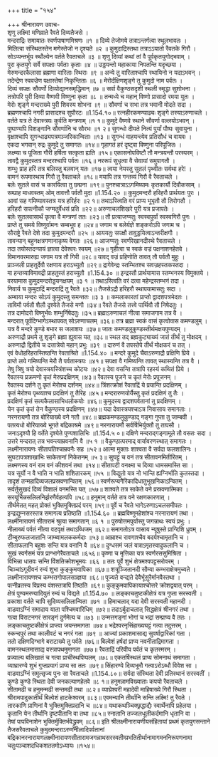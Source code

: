 +++
title = "१५४"

+++
श्रीनारायण उवाच-  
शृणु लक्ष्मि! मणिव्राते रैवते दिव्यतैजसे ।  
मन्दराद्रिः समायातः स्वर्णपाषाणमिश्रणः ॥१ ॥
दिव्ये तेजोमये तत्राऽन्तर्गत्वा स्थूलभावतः ।  
मिलित्वा संस्थितस्तेन मणेस्तेजो न दृश्यते ॥२ ॥
कुमुदाद्रिस्तथा तत्राऽऽयातो रैवतके गिरौ ।  
सोऽप्यन्तर्भूय स्थौल्येन वर्तते रैवताचले ॥३ ॥
शृणु दिव्यां कथां तां वै पूर्वकृतयुगोद्भवाम् ।  
पुरा कृतयुगे सर्वे सपक्षाः पर्वताः कृताः ॥४ ॥
उड्डयन्तो महाकाया निपतन्ति यदृच्छया ।  
मेरुमन्दरकैलासा ब्रह्मणा वारिताः स्थिराः ॥९ ॥
अन्ये तु वारिताश्चापि स्थायिनो न यदाऽभवन् ।  
तदेन्द्रेण स्ववज्रेण पक्षास्तेषां निकृन्तिताः ॥६ ॥
मेरोर्दक्षिणशृङ्गे तु कुमुदो नाम पर्वतः ।  
दिव्यं सपक्षः सौवर्णो दिव्योद्यानसमृद्धिमान् ॥७ ॥
सर्वा वैकुण्ठसदृशी स्थली स्मृद्धा सुशोभना ।  
तत्रोपरि पुरी दिव्या वैष्णवी विष्णुना कृता ॥८ ॥
तन्मध्ये च महान् विष्णो प्रासादो रमया युतः ।  
मेरोः शृङ्गे मन्दराख्ये पुरी शिवस्य शोभना ॥९ ॥
सौवर्णा च सभा तत्र भवानी मोदते सदा ।  
ब्रह्मणश्चापि नगरी प्रासादश्च सुपौरटः ॥1.154.१०॥
रत्नहीरकमण्याढ्यः शृङ्गे तस्याऽरुणाचले ।  
वर्तते यत्र ते देवास्त्रयः कुर्वति मन्त्रणाम् ॥१ १॥
कुमुदे वैष्णवे स्थाने सौवर्णा वल्लयोऽभवन् ।  
पुष्पाण्यपि पिशङ्गानि सौवर्णानि च सौरभः ॥१ २॥
सुगन्धो दीयते नित्यं पुर्यां पौष्पः सुवायुना ।  
वृक्षाश्चापि सुगन्धाढ्यपत्रमञ्जरिकान्विताः ॥१३ ॥
सुगन्धं वाहयन्त्येव प्रतिसौधं च वायवः ।  
एकदा भगवान् रुद्रः कुमुदे तु समागतः ॥१४॥
गृहागतं हरं दृष्ट्वा विष्णुना परिपूजितः ।  
लक्ष्म्या च पूजिता गौरी हर्षिता सत्कृता ह्यति ॥१५॥
एकासनोपविष्टौ तौ मन्त्रयन्तौ परस्परम् ।  
तावद्वै कुमुदस्तत्र मन्दरश्चापि पर्वतः ॥१६॥
नररूपं सुधृत्वा वै सेवायां समुपागतौ ।  
शम्भुः प्राह हरिं तत्र बलिस्तु बलवान् यतः ॥१७॥
त्वया नेयस्तु सुतलं पृथ्वीतः सर्वथा हरे! ।  
वामनं रूपमास्थाय गिरौ तु रैवताचले ॥१८॥
मयापि तत्र गन्तव्यं गिरौ वै रैवताचले ।  
बलेः सुतले वासं च कारयित्वा तु छद्मना ॥१९॥
पुनश्चात्राऽऽगमिष्यामः कृतकार्यौ दिवौकसाम् ।  
सम्प्राह माधवस्तम् ओम् तावत्तौ पर्वतौ मुदा ॥1.154.२० ॥
कुमुदमन्दरौ हरिहरौ प्रार्थयतः पुरः ।  
आवां सह गमिष्यावस्तत्र यत्र हरिर्हरः ॥२ १॥
तथाऽस्त्विति वरं प्राप्य भूभृतौ तौ तिरोगतौ ।  
हरिहरौ सपत्नीकौ जग्मतुर्वेधसं प्रति ॥२२॥
अरुणाचलशिखरे पुरी यत्र प्रजापतेः ।  
बलेः सुतलवासार्थं कृत्वा वै मन्त्रणां ततः ॥२३॥
तौ प्रत्याजग्मतुः स्वस्वपुर्यां स्वस्वगिरौ पुनः ।  
प्राप्ते तु समये विष्णुर्वामनः सम्बभूव ह ॥२४॥
जगाम च बलेर्यज्ञे शङ्करोऽपि जगाम च ।  
सौराष्ट्रे रैवते देशे तदा कुमुदमन्दरौ ॥२५ ॥
आययतुः सपक्षौ तावुड्डयित्वाऽन्तरीक्षगौ ।  
तावन्यान् बहुनक्षत्रगणानाकृष्य वेगतः ॥२६॥
आजग्मतुः स्वर्णरेखानदीस्थे रैवताचले ।  
तदा तयोस्तदन्यायं ज्ञात्वा देवेश्वरः स्वयम् ॥२७॥
गृहीत्वा च स्वकं वज्रं पक्षनाशनहेतवे ।  
विमानवरमारुह्य जगाम यत्र तौ गिरी ॥२८॥
यावद् वज्रं प्रहिणोति तावत् तौ पर्वतौ मुहुः ।  
प्राञ्जली प्राहतुर्देवौ रक्षणाय हराऽच्युतौ ॥२९॥
द्रागेवेन्द्रः स्तम्भितश्च सवज्रहस्तकस्तदा ।  
मा हन्तव्याविमावद्री प्राहतुस्तं हराच्युतौ ॥1.154.३० ॥
इन्द्रस्तौ प्रार्थयामास स्तम्भनस्य विमुक्तये ।  
वरयामास कुमुदमन्दरोड्डयनक्षयम् ॥३ १ ॥
तथाऽस्त्विति वरं दत्वा महेन्द्रस्तम्भनं तदा ।  
निवार्य च कुमुदाद्रिं मन्दराद्रिं तु रैवते ॥३२॥
तैजसेऽद्रौ हरिहरौ स्थापयामासतुः सदा ।  
अम्बाया मन्दरः सोऽयं कुमुदस्तु समन्ततः ॥३ ३ ॥
कमलाकारतां प्राप्तो द्वादशपत्रभेदतः ।  
ताविमौ पर्वतौ शैलौ दृश्येते तैजसे मणौ ॥३४॥
रैवते तैजसे तत्त्वे पार्थिवौ तौ निषेदतुः ।  
तत्र दामोदरो विष्णुर्भवः शम्भुर्निषेदतुः ॥३५॥
ब्रह्माऽरुणाचलं नीत्वा समाजगाम तत्र वै ।  
मन्दरात् पूर्वदिग्भागेऽस्थापयत् सोऽरुणाचलम् ॥३६॥
तत्र ब्रह्मा स्वकं वासं कृत्वोवास कमण्डलुम् ।  
यत्र वै मन्दरे कुण्डे बभार स जलाशयः ॥३७॥
जातः कमण्डलुकुण्डस्तीर्थमक्षयपुण्यदम् ।  
अरुणाद्रौ प्रथमे तु शृङ्गे ब्रह्मा ह्युवास यत् ॥३८॥
स्थल तद् ब्रह्मकुट्याख्यं जातं तीर्थं तु मोक्षदम् ।  
अरुणाद्रौ द्वितीये च दत्तात्रेयो महान् प्रभुः ॥३९ ॥
दारुणं वै तपस्तेपे तीर्थं मोक्षकरं च तत् ।  
एवं वेधोहरिहरास्तिष्ठन्ति रेवताश्रिते ॥1.154.४० ॥
मन्दरे कुमुदे चैवाऽरुणाद्रौ प्रक्षिणि प्रिये ।  
प्राप्ते लये गमिष्यन्ति मेरौ तै पर्वतास्त्रयः ॥४१॥
सपक्षा वै गमिष्यन्ति तावत् स्थास्यन्ति तत्र वै ।  
तेषु त्रिषु त्रयो देवास्त्रयस्त्रिंशच्च कोटयः ॥४२॥
देवा वसन्ति तत्रापि रहस्यं कथितं प्रिये ।  
रैवतस्य प्रक्रमणो कृतं मेरुप्रदक्षिणम् ॥४३॥
रैवतस्य पूजने च कृतं मेरोः प्रपूजनम् ।  
रैवतस्य दर्शने तु कृतं मेरोश्च दर्शनम् ॥४४॥
त्रिंशत्क्रोशं रैवताद्रिं ये प्रयान्ति प्रदक्षिणम् ।  
कृतं मेरोश्च पृथ्व्याश्च प्रदक्षिणं तु तैरिह ॥४५॥
मन्दरारुणयोर्यैस्तु कृतं प्रदक्षिणं तु तैः ।  
प्रदक्षिणं कृतं सत्यकैलासाभिधलोकयोः ॥४६॥
कुमुदस्य द्वादशपर्वतानां तु प्रदक्षिणम् ।  
येन कृतं कृतं तेन वैकुण्ठस्य प्रदक्षिणम् ॥४७॥
यदा देवास्त्रयश्चाऽत्र निवासाय समागताः ।  
नरनरायणौ तत्र बोरियाख्ये वने गतौ ॥४८॥
ब्रह्मकमण्डलुकुण्डाद् गङ्गा गुप्ता तु जाम्बवी ।  
पतत्यधो बोरियाख्ये भूगते बद्रिकाश्रमे ॥४९॥
नरनारायणौ सर्वर्षिभिर्युक्तौ तु तापसौ ।  
जनाऽदृश्यौ हि वर्तेते दृश्येते पुण्यशालिभिः ॥1.154.५ ०॥
दक्षिणे मन्दराद्गङ्गामूले तौ वसतः सदा ।  
उत्तरे मन्दरात् तत्र भवन्त्याम्रवनानि वै ॥५ १ ॥
वैकुण्ठात्परमाद् वार्यावरणस्थात् समागतः ।  
लक्ष्मीनारायणः सीतापतिश्चाम्रवनैः सह ॥५२॥
आत्मा मुक्ताः शाश्वता वै सर्वदा फलशालिनः ।  
सुघटापत्रशाखाभिः साकेतानां निकेतनम् ॥५ ३॥
सुघट्टं च वनं तत्र सीतावनमितीरितम् ।  
लक्ष्मणस्य वनं राम वनं कीशवनं तथा ॥१४॥
सीतापटी वनक्ष्मा च दिव्या धामसमास्ति सा ।  
यत्र सूर्यो न वै भाति न भाति शशितारकम् ॥५५ ॥
विद्युतो यत्र नो भान्ति ह्यग्निर्भाति कुतस्तदा ।  
तादृशं तन्महादिव्यजलप्रस्रवणान्वितम् ॥५६॥
स्वर्णरूप्यगैरिकादिधातुभूखनिकाऽन्वितम् ।  
सर्वर्तुसुखदं दिव्यं विशालं वनमस्ति यत् ॥५७॥
शाश्वते तत्र साकेते वने प्रस्रवणात्मिका ।  
सरयूर्भिन्नसलिलनिर्झरणैर्वहत्यपि ॥५८॥
हनुमान् वर्तते तत्र वने रक्षणकारणात् ।  
तीर्थमेतत् महत् प्रोक्तं भुक्तिमुक्तिप्रदं परम् ॥५९॥
पूर्वे च रैवते भागेऽरुणाऽचलसमीपतः ।  
इन्द्रद्युम्नसरस्तत्र समागत्य प्रतिष्ठति ॥1.154.६० ॥
ब्रह्मविष्णुमहेशांश्च नरनारायणं तथा ।  
लक्ष्मीनारायणं सीतारामं श्रुत्वा समागतान् ॥६ १ ॥
पुरुषोत्तमपुर्यास्तु जगन्नाथः स्वयं प्रभुः ।  
नीलाख्यं पर्वतं नीत्वा वटवृक्षं तथाऽब्धिजम् ॥६२॥
समागतोऽत्र वासाय न्यूषुस्ते प्राग्दिशि ध्रुवम् ।  
टीम्बुरुफलजातानि जाम्ब्वामलककर्मदाः ॥५३॥
आम्राश्च रावणाश्चैव बदर्यश्चामृतानि च ।  
सीताफलानि बहुशः सन्ति यत्र वनानि वै ॥६४॥
दुग्धसमं जलं यत्राऽमृतस्वादुफलानि च ।  
सुखं स्वर्गसमं यत्र प्राग्भागेरैवताचले ॥६५६॥
कृष्णा च मृत्तिका यत्र स्वर्णरससुमिश्रिता ।  
विभिन्ना धातवः सन्ति विंशतिक्रोशभूमयः ॥६६ ॥
ततः पूर्वे शुभं क्षेत्रमश्वपट्टसरोवरम् ।  
चिञ्चांऽगूदीवनं रम्यं शुभा कुङ्कुमवापिका ॥६७॥
शत्रूञ्जितानदी सौम्या कम्भराक्षेत्रमुच्यते ।  
लक्ष्मीनारायणश्च कम्भरागोपालसञ्ज्ञया ॥६८॥
पूज्यते वन्द्यते देवैर्भूसुरैर्मानवैस्तथा ।  
पत्नीव्रतस्य विप्रस्य वंशस्तत्रापि तिष्ठति ॥६९॥
कुङ्कुमवापिकायाश्चोत्तरे क्रोशद्वयात् परम् ।  
क्षेत्रं पुण्यमरण्यादियुतं रम्यं च विद्यते ॥1.154.७० ॥
लङ्काचतुष्टकीक्षेत्रं यत्र गुप्ता सरस्वती ।  
प्रकाशा वर्तते चापि सुदिव्यसलिलान्विता ॥७१ ॥
हिमाचलाद् यदा देवी सरस्वती महानदी ।  
वाडवाऽग्निं समादाय याता पश्चिमवारिधिम् ॥७२॥
तदाऽर्बुदाचलात् सिद्धक्षेत्रं श्रीनगरं तथा ।  
गत्वा विराटनगरं सारङ्गं दुर्गमेत्य च ॥७३ ॥
उन्मत्तगङ्गां भोगां च भद्रां सम्प्राप्य वै ततः ।  
लङ्काचतुष्टकीक्षेत्रं प्राप्त्वा जयन्तमागता ॥७४॥
भद्रेश्वरनृसिंहाख्यघट्टं गत्वा तदुत्तरम् ।  
स्कन्दपुरं तथा कालीवटं च नगरं गता ॥७९ ॥
आज्यां प्रकाशमासाद्य सुवर्षाद्वारिकां गता ।  
ततो दक्षिणदिग्भागे बराटाख्ये तु पर्वते ॥७६॥
बिल्वेशं हर्षदां प्राप्य नवनीताद्रिमागता ।  
वामनस्थलमासाद्य वस्त्रापथमुमागता ॥७७॥
रैवताद्रिं परिवीय पर्वतं च कृतस्मरम् ।  
प्रज्वाल्य बलिखातं च गत्वा प्राचीस्थपिप्पलम् ॥७८॥
एकतर्षिस्थलं प्राप्य सोमनाथं समागता ।  
व्याघ्रारण्ये शुभं गुप्तप्रयागं प्राप्य सा ततः ॥७९॥
सिंहारण्ये दिव्यभूमौ गत्वाऽरोऽब्धौ विवेश सा ।  
वाडवाऽग्निं समुत्सृज्य पुनः सा रैवताचले ॥1.154.८०॥
सर्वदा संस्थिता देवी प्रतिस्थानं सरस्वतीं ।  
कुण्डे कुण्डे स्थिता देवी जनकल्याणहेतवे ॥८ १॥
हनुमन्नामविख्याताः कपयो रैवताचले ।  
सीतामढी च हनुमन्मढी सन्तमढी तथा ॥८२॥
व्याघ्रेश्वरी महादेवी माहिषाख्ये गिरौ स्थिता ।  
श्रीरामपादुकातीर्थं बिल्वेशं हाटकेश्वरम् ॥८३॥
एवमन्यानि तीर्थानि सन्ति लक्ष्मि! तु रैवते ।  
तारकाणि प्राणिनां वै भुक्तिमुक्तिप्रदानि च ॥८४॥
यथाकथञ्चिक्छ्रद्धाद्यैः स्वार्थेनापि प्रहेलया ।  
कृतानि येन तीर्थानि दृष्टपीतानि वा तथा ॥८५॥
स्नातानि तज्जलधूलीकर्दमानि धृतानि वा ।  
तेषां पापविनाशेन भुक्तिर्मुक्तिर्भवेद्ध्रुवम् ॥८६॥
इति श्रीलक्ष्मीनारायणीयसंहितायां प्रथमं कृतयुगसन्ताने तैजसरैवताचले कुमुदमन्दराऽरुणनीलादिपर्वतानां  
बद्रिकानरनारायणलक्ष्मीनारायणसीतारामजगन्नाथसरस्वतीम्प्रभतितीर्थानामागमननिरूपणनामा चतुःपञ्चाशदधिकशततमोऽध्यायः ॥१५४॥
    

